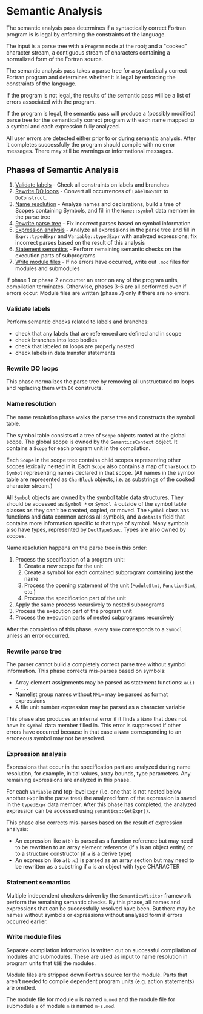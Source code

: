 # Semantic Analysis

The semantic analysis pass determines if a syntactically correct Fortran
program is is legal by enforcing the constraints of the language.

The input is a parse tree with a `Program` node at the root;
and a "cooked" character stream, a contiguous stream of characters
containing a normalized form of the Fortran source.

The semantic analysis pass takes a parse tree for a syntactically
correct Fortran program and determines whether it is legal by enforcing
the constraints of the language.

If the program is not legal, the results of the semantic pass will be a list of
errors associated with the program.

If the program is legal, the semantic pass will produce a (possibly modified)
parse tree for the semantically correct program with each name mapped to a symbol
and each expression fully analyzed.

All user errors are detected either prior to or during semantic analysis.
After it completes successfully the program should compile with no error messages.
There may still be warnings or informational messages.

## Phases of Semantic Analysis

1. [Validate labels](#validate-labels) -
   Check all constraints on labels and branches
2. [Rewrite DO loops](#rewrite-do-loops) -
   Convert all occurrences of `LabelDoStmt` to `DoConstruct`.
3. [Name resolution](#name-resolution) -
   Analyze names and declarations, build a tree of Scopes containing Symbols,
   and fill in the `Name::symbol` data member in the parse tree
4. [Rewrite parse tree](#rewrite-parse-tree) -
   Fix incorrect parses based on symbol information
5. [Expression analysis](#expression-analysis) -
   Analyze all expressions in the parse tree and fill in `Expr::typedExpr` and
   `Variable::typedExpr` with analyzed expressions; fix incorrect parses
   based on the result of this analysis
6. [Statement semantics](#statement-semantics) -
   Perform remaining semantic checks on the execution parts of subprograms
7. [Write module files](#write-module-files) -
   If no errors have occurred, write out `.mod` files for modules and submodules

If phase 1 or phase 2 encounter an error on any of the program units,
compilation terminates. Otherwise, phases 3-6 are all performed even if
errors occur.
Module files are written (phase 7) only if there are no errors.

### Validate labels

Perform semantic checks related to labels and branches:
- check that any labels that are referenced are defined and in scope
- check branches into loop bodies
- check that labeled `DO` loops are properly nested
- check labels in data transfer statements

### Rewrite DO loops

This phase normalizes the parse tree by removing all unstructured `DO` loops
and replacing them with `DO` constructs.

### Name resolution

The name resolution phase walks the parse tree and constructs the symbol table.

The symbol table consists of a tree of `Scope` objects rooted at the global scope.
The global scope is owned by the `SemanticsContext` object.
It contains a `Scope` for each program unit in the compilation.

Each `Scope` in the scope tree contains child scopes representing other scopes
lexically nested in it.
Each `Scope` also contains a map of `CharBlock` to `Symbol` representing names
declared in that scope. (All names in the symbol table are represented as
`CharBlock` objects, i.e. as substrings of the cooked character stream.)

All `Symbol` objects are owned by the symbol table data structures.
They should be accessed as `Symbol *` or `Symbol &` outside of the symbol
table classes as they can't be created, copied, or moved.
The `Symbol` class has functions and data common across all symbols, and a
`details` field that contains more information specific to that type of symbol.
Many symbols also have types, represented by `DeclTypeSpec`.
Types are also owned by scopes.

Name resolution happens on the parse tree in this order:
1. Process the specification of a program unit:
   1. Create a new scope for the unit
   2. Create a symbol for each contained subprogram containing just the name
   3. Process the opening statement of the unit (`ModuleStmt`, `FunctionStmt`, etc.)
   4. Process the specification part of the unit
2. Apply the same process recursively to nested subprograms
3. Process the execution part of the program unit
4. Process the execution parts of nested subprograms recursively

After the completion of this phase, every `Name` corresponds to a `Symbol`
unless an error occurred.

### Rewrite parse tree

The parser cannot build a completely correct parse tree without symbol information.
This phase corrects mis-parses based on symbols:
- Array element assignments may be parsed as statement functions: `a(i) = ...`
- Namelist group names without `NML=` may be parsed as format expressions
- A file unit number expression may be parsed as a character variable

This phase also produces an internal error if it finds a `Name` that does not
have its `symbol` data member filled in. This error is suppressed if other
errors have occurred because in that case a `Name` corresponding to an erroneous
symbol may not be resolved.

### Expression analysis

Expressions that occur in the specification part are analyzed during name
resolution, for example, initial values, array bounds, type parameters.
Any remaining expressions are analyzed in this phase.

For each `Variable` and top-level `Expr` (i.e. one that is not nested below
another `Expr` in the parse tree) the analyzed form of the expression is saved
in the `typedExpr` data member. After this phase has completed, the analyzed
expression can be accessed using `semantics::GetExpr()`.

This phase also corrects mis-parses based on the result of expression analysis:
- An expression like `a(b)` is parsed as a function reference but may need
  to be rewritten to an array element reference (if `a` is an object entity)
  or to a structure constructor (if `a` is a derive type)
- An expression like `a(b:c)` is parsed as an array section but may need to be
  rewritten as a substring if `a` is an object with type CHARACTER

### Statement semantics

Multiple independent checkers driven by the `SemanticsVisitor` framework
perform the remaining semantic checks.
By this phase, all names and expressions that can be successfully resolved
have been. But there may be names without symbols or expressions without
analyzed form if errors occurred earlier.

### Write module files

Separate compilation information is written out on successful compilation
of modules and submodules. These are used as input to name resolution
in program units that `USE` the modules.

Module files are stripped down Fortran source for the module.
Parts that aren't needed to compile dependent program units (e.g. action statements)
are omitted.

The module file for module `m` is named `m.mod` and the module file for
submodule `s` of module `m` is named `m-s.mod`.
